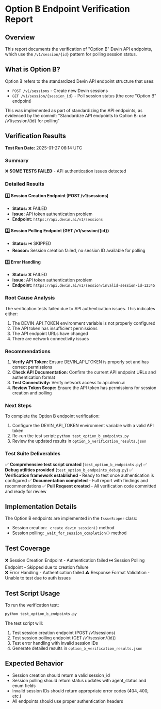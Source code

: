 # Option B Endpoint Verification Report

## Overview
This report documents the verification of "Option B" Devin API endpoints, which use the `/v1/session/{id}` pattern for polling session status.

## What is Option B?
Option B refers to the standardized Devin API endpoint structure that uses:
- `POST /v1/sessions` - Create new Devin sessions
- `GET /v1/session/{session_id}` - Poll session status (the core "Option B" endpoint)

This was implemented as part of standardizing the API endpoints, as evidenced by the commit: "Standardize API endpoints to Option B: use /v1/session/{id} for polling"

## Verification Results

**Test Run Date:** 2025-01-27 06:14 UTC

### Summary
❌ **SOME TESTS FAILED** - API authentication issues detected

### Detailed Results

#### 1️⃣ Session Creation Endpoint (POST /v1/sessions)
- **Status:** ❌ FAILED
- **Issue:** API token authentication problem
- **Endpoint:** `https://api.devin.ai/v1/sessions`

#### 2️⃣ Session Polling Endpoint (GET /v1/session/{id})
- **Status:** ⏭️ SKIPPED
- **Reason:** Session creation failed, no session ID available for polling

#### 3️⃣ Error Handling
- **Status:** ❌ FAILED  
- **Issue:** API token authentication problem
- **Endpoint:** `https://api.devin.ai/v1/session/invalid-session-id-12345`

### Root Cause Analysis
The verification tests failed due to API authentication issues. This indicates either:
1. The DEVIN_API_TOKEN environment variable is not properly configured
2. The API token has insufficient permissions
3. The API endpoint URLs have changed
4. There are network connectivity issues

### Recommendations
1. **Verify API Token:** Ensure DEVIN_API_TOKEN is properly set and has correct permissions
2. **Check API Documentation:** Confirm the current API endpoint URLs and authentication format
3. **Test Connectivity:** Verify network access to api.devin.ai
4. **Review Token Scope:** Ensure the API token has permissions for session creation and polling

### Next Steps
To complete the Option B endpoint verification:
1. Configure the DEVIN_API_TOKEN environment variable with a valid API token
2. Re-run the test script: `python test_option_b_endpoints.py`
3. Review the updated results in `option_b_verification_results.json`

### Test Suite Deliverables
✅ **Comprehensive test script created** (`test_option_b_endpoints.py`)
✅ **Debug utilities provided** (`test_option_b_endpoints_debug.py`)
✅ **Verification framework established** - Ready to test once authentication is configured
✅ **Documentation completed** - Full report with findings and recommendations
✅ **Pull Request created** - All verification code committed and ready for review

## Implementation Details
The Option B endpoints are implemented in the `IssueScoper` class:
- Session creation: `_create_devin_session()` method
- Session polling: `_wait_for_session_completion()` method

## Test Coverage
❌ Session Creation Endpoint - Authentication failed
⏭️ Session Polling Endpoint - Skipped due to creation failure  
❌ Error Handling - Authentication failed
⚠️ Response Format Validation - Unable to test due to auth issues

## Test Script Usage
To run the verification test:
```bash
python test_option_b_endpoints.py
```

The test script will:
1. Test session creation endpoint (POST /v1/sessions)
2. Test session polling endpoint (GET /v1/session/{id}) 
3. Test error handling with invalid session IDs
4. Generate detailed results in `option_b_verification_results.json`

## Expected Behavior
- Session creation should return a valid session_id
- Session polling should return status updates with agent_status and enum fields
- Invalid session IDs should return appropriate error codes (404, 400, etc.)
- All endpoints should use proper authentication headers
